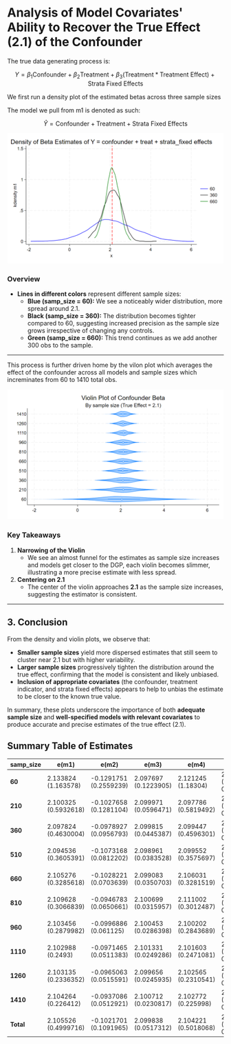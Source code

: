 # Analysis of Model Covariates' Ability to Recover the True Effect (2.1) of the Confounder 

The true data generating process is:

$$
Y = \beta_1 \text{Confounder} + \beta_2 \text{Treatment} + \beta_3 (\text{Treatment} * \text{Treatment Effect}) + \text{Strata Fixed Effects}
$$

We first run a density plot of the estimated betas across three sample sizes 

The model we pull from m1 is denoted as such:

$$
\hat{Y} = \text{Confounder} + \text{Treatment} + \text{Strata Fixed Effects}
$$

![Density Plot](density.png)

### Overview  
- **Lines in different colors** represent different sample sizes:
  - **Blue (samp_size = 60):** We see a noticeably wider distribution, more spread around 2.1.  
  - **Black (samp_size = 360):** The distribution becomes tighter compared to 60, suggesting increased precision as the sample size grows irrespective of changing any controls.  
  - **Green (samp_size = 660):** This trend continues as we add another 300 obs to the sample.
    
---

This process is further driven home by the vilon plot which averages the effect of the confounder across all models and sample sizes which increminates from 60 to 1410 total obs. 

![Violin Plot](vioplot_beta.png)

### Key Takeaways
1. **Narrowing of the Violin**  
   - We see an almost funnel for the estimates as sample size increases and models get closer to the DGP, each violin becomes slimmer, illustrating a more precise estimate with less spread.
2. **Centering on 2.1**  
   - The center of the violin approaches **2.1** as the sample size increases, suggesting the estimator is consistent.
---

## 3. Conclusion

From the density and violin plots, we observe that:

- **Smaller sample sizes** yield more dispersed estimates that still seem to cluster near 2.1 but with higher variability.
- **Larger sample sizes** progressively tighten the distribution around the true effect, confirming that the model is consistent and likely unbiased.
- **Inclusion of appropriate covariates** (the confounder, treatment indicator, and strata fixed effects) appears to help to unbias the estimate to be closer to the known true value.

In summary, these plots underscore the importance of both **adequate sample size** and **well-specified models with relevant covariates** to produce accurate and precise estimates of the true effect (2.1).

## Summary Table of Estimates


| samp_size | e(m1)                   | e(m2)                     | e(m3)                   | e(m4)                   | e(m5)           |
|-----------|-------------------------|---------------------------|-------------------------|-------------------------|-----------------|
| **60**    | 2.133824 (1.163578)     | -0.1291751 (0.2559239)     | 2.097697 (0.1223905)     | 2.121245 (1.18304)      | 2.1 (5.42e-07)  |
| **210**   | 2.100325 (0.5932618)    | -0.1027658 (0.1281104)    | 2.099971 (0.0596471)    | 2.097786 (0.5819492)     | 2.1 (2.68e-07)  |
| **360**   | 2.097824 (0.4630004)    | -0.0978927 (0.0956793)    | 2.099815 (0.0445387)    | 2.099447 (0.4596301)     | 2.1 (2.00e-07)  |
| **510**   | 2.094536 (0.3605391)    | -0.1073168 (0.0812202)    | 2.098961 (0.0383528)    | 2.099552 (0.3575697)     | 2.1 (1.78e-07)  |
| **660**   | 2.105276 (0.3285618)    | -0.1028221 (0.0703639)    | 2.099083 (0.0350703)    | 2.106031 (0.3281519)     | 2.1 (1.52e-07)  |
| **810**   | 2.109628 (0.3066839)    | -0.0946783 (0.0650661)    | 2.100699 (0.0315957)    | 2.111002 (0.3012487)     | 2.1 (1.44e-07)  |
| **960**   | 2.103456 (0.2879982)    | -0.0996886 (0.061125)     | 2.100453 (0.0286398)    | 2.100202 (0.2843689)     | 2.1 (1.42e-07)  |
| **1110**  | 2.102988 (0.2493)       | -0.0971465 (0.0511383)    | 2.101331 (0.0249286)    | 2.101603 (0.2471081)     | 2.1 (1.35e-07)  |
| **1260**  | 2.103135 (0.2336352)    | -0.0965063 (0.0515591)    | 2.099656 (0.0245935)    | 2.102565 (0.2310541)     | 2.1 (1.22e-07)  |
| **1410**  | 2.104264 (0.226412)     | -0.0937086 (0.0512921)    | 2.100712 (0.0230817)    | 2.102772 (0.225998)      | 2.1 (1.20e-07)  |
| **Total** | 2.105526 (0.4999716)    | -0.1021701 (0.1091965)    | 2.099838 (0.0517312)    | 2.104221 (0.5018068)     | 2.1 (2.35e-07)  |




